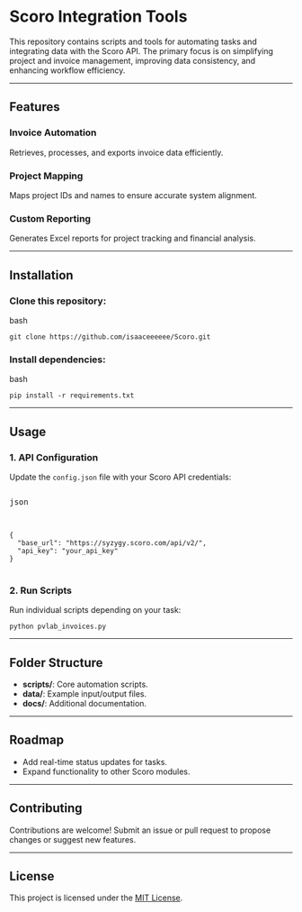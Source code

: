 <h1><b>Scoro Integration Tools</b></h1>
<p>This repository contains scripts and tools for automating tasks and integrating data with the Scoro API. The primary focus is on simplifying project and invoice management, improving data consistency, and enhancing workflow efficiency.</p>
<hr>

<h2><b>Features</b></h2>
<h3><b>Invoice Automation</b></h3>
<p>Retrieves, processes, and exports invoice data efficiently.</p>

<h3><b>Project Mapping</b></h3>
<p>Maps project IDs and names to ensure accurate system alignment.</p>

<h3><b>Custom Reporting</b></h3>
<p>Generates Excel reports for project tracking and financial analysis.</p>
<hr>

<h2><b>Installation</b></h2>
<h3><b>Clone this repository:</b></h3>
<p>bash</p>
<pre>
<code>git clone https://github.com/isaaceeeeee/Scoro.git</code>
</pre>

<h3><b>Install dependencies:</b></h3>
<p>bash</p>
<pre>
<code>pip install -r requirements.txt</code>
</pre>
<hr>

<h2><b>Usage</b></h2>
<h3><b>1. API Configuration</b></h3>
<p>Update the <code>config.json</code> file with your Scoro API credentials:</p>
<pre>
<p>json</p>
<code>
{
  "base_url": "https://syzygy.scoro.com/api/v2/",
  "api_key": "your_api_key"
}
</code>
</pre>

<h3><b>2. Run Scripts</b></h3>
<p>Run individual scripts depending on your task:</p>
<pre>
<code>python pvlab_invoices.py</code>
</pre>
<hr>

<h2><b>Folder Structure</b></h2>
<ul>
<li><b>scripts/</b>: Core automation scripts.</li>
<li><b>data/</b>: Example input/output files.</li>
<li><b>docs/</b>: Additional documentation.</li>
</ul>
<hr>

<h2><b>Roadmap</b></h2>
<ul>
<li>Add real-time status updates for tasks.</li>
<li>Expand functionality to other Scoro modules.</li>
</ul>
<hr>

<h2><b>Contributing</b></h2>
<p>Contributions are welcome! Submit an issue or pull request to propose changes or suggest new features.</p>
<hr>

<h2><b>License</b></h2>
<p>This project is licensed under the <a href="LICENSE">MIT License</a>.</p>
